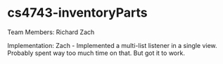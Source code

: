 # cs4743-inventoryParts
Team Members:
Richard 
Zach

Implementation:
Zach - Implemented a multi-list listener in a single view. Probably spent way too much time on that. But got it to work.